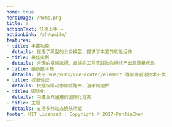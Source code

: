 ```yaml
---
home: true
heroImage: /home.png
title: a
actionText: 快速上手 →
actionLink: /zh/guide/
features:
- title: 丰富功能
  details: 提炼了典型的业务模型，提供了丰富的功能组件
- title: 最佳实践
  details: 合理的框架选择，良好的工程实践助你持续产出高质量代码
- title: 最新技术栈
  details: 使用 vue/vuex/vue-router/element 等前端前沿技术开发
- title: 权限验证
  details: 根据权限动态加载路由，渲染侧边栏
- title: 国际化
  details: 内建业界通用的国际化方案
- title: 主题
  details: 支持多种动态换肤功能
footer: MIT Licensed | Copyright © 2017-PanJiaChen
---
```


